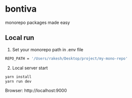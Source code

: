 # bontiva
monorepo packages made easy 


## Local run

1. Set your monorepo path in .env file

```bash
REPO_PATH = '/Users/rakesh/Desktop/project/my-mono-repo'
```

2. Local server start

```bash
yarn install
yarn run dev
```

Browser: http://localhost:9000
